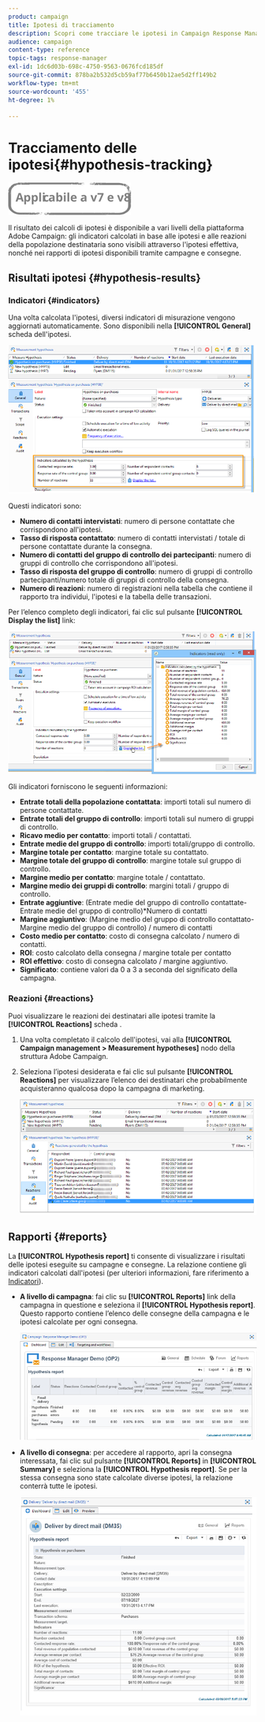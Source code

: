 ```yaml
---
product: campaign
title: Ipotesi di tracciamento
description: Scopri come tracciare le ipotesi in Campaign Response Manager
audience: campaign
content-type: reference
topic-tags: response-manager
exl-id: 1dc6d03b-698c-4750-9563-0676fcd185df
source-git-commit: 878ba2b532d5cb59af77b6450b12ae5d2ff149b2
workflow-type: tm+mt
source-wordcount: '455'
ht-degree: 1%

---
```


# Tracciamento delle ipotesi{#hypothesis-tracking}

![](../../assets/common.svg)

Il risultato dei calcoli di ipotesi è disponibile a vari livelli della piattaforma Adobe Campaign: gli indicatori calcolati in base alle ipotesi e alle reazioni della popolazione destinataria sono visibili attraverso l&#39;ipotesi effettiva, nonché nei rapporti di ipotesi disponibili tramite campagne e consegne.

## Risultati ipotesi {#hypothesis-results}

### Indicatori {#indicators}

Una volta calcolata l&#39;ipotesi, diversi indicatori di misurazione vengono aggiornati automaticamente. Sono disponibili nella **[!UICONTROL General]** scheda dell&#39;ipotesi.

![](assets/response_hypothesis_delivery_example_010.png)

Questi indicatori sono:

* **Numero di contatti intervistati**: numero di persone contattate che corrispondono all&#39;ipotesi.
* **Tasso di risposta contattato**: numero di contatti intervistati / totale di persone contattate durante la consegna.
* **Numero di contatti del gruppo di controllo dei partecipanti**: numero di gruppi di controllo che corrispondono all&#39;ipotesi.
* **Tasso di risposta del gruppo di controllo**: numero di gruppi di controllo partecipanti/numero totale di gruppi di controllo della consegna.
* **Numero di reazioni**: numero di registrazioni nella tabella che contiene il rapporto tra individui, l&#39;ipotesi e la tabella delle transazioni.

Per l’elenco completo degli indicatori, fai clic sul pulsante **[!UICONTROL Display the list]** link:

![](assets/response_hypothesis_indicators_002.png)

Gli indicatori forniscono le seguenti informazioni:

* **Entrate totali della popolazione contattata**: importi totali sul numero di persone contattate.
* **Entrate totali del gruppo di controllo**: importi totali sul numero di gruppi di controllo.
* **Ricavo medio per contatto**: importi totali / contattati.
* **Entrate medie del gruppo di controllo**: importi totali/gruppo di controllo.
* **Margine totale per contatto**: margine totale su contattato.
* **Margine totale del gruppo di controllo**: margine totale sul gruppo di controllo.
* **Margine medio per contatto**: margine totale / contattato.
* **Margine medio dei gruppi di controllo**: margini totali / gruppo di controllo.
* **Entrate aggiuntive**: (Entrate medie del gruppo di controllo contattate-Entrate medie del gruppo di controllo)&#42;Numero di contatti
* **Margine aggiuntivo**: (Margine medio del gruppo di controllo contattato-Margine medio del gruppo di controllo) / numero di contatti
* **Costo medio per contatto**: costo di consegna calcolato / numero di contatti.
* **ROI**: costo calcolato della consegna / margine totale per contatto
* **ROI effettivo**: costo di consegna calcolato / margine aggiuntivo.
* **Significato**: contiene valori da 0 a 3 a seconda del significato della campagna.

### Reazioni {#reactions}

Puoi visualizzare le reazioni dei destinatari alle ipotesi tramite la **[!UICONTROL Reactions]** scheda .

1. Una volta completato il calcolo dell&#39;ipotesi, vai alla **[!UICONTROL Campaign management > Measurement hypotheses]** nodo della struttura Adobe Campaign.
1. Seleziona l’ipotesi desiderata e fai clic sul pulsante **[!UICONTROL Reactions]** per visualizzare l’elenco dei destinatari che probabilmente acquisteranno qualcosa dopo la campagna di marketing.

   ![](assets/response_hypothesis_reactions_001.png)

## Rapporti {#reports}

La **[!UICONTROL Hypothesis report]** ti consente di visualizzare i risultati delle ipotesi eseguite su campagne e consegne. La relazione contiene gli indicatori calcolati dall&#39;ipotesi (per ulteriori informazioni, fare riferimento a [Indicatori](#indicators)).

* **A livello di campagna**: fai clic su **[!UICONTROL Reports]** link della campagna in questione e seleziona il **[!UICONTROL Hypothesis report]**. Questo rapporto contiene l’elenco delle consegne della campagna e le ipotesi calcolate per ogni consegna.

   ![](assets/response_hypothesis_campaign_report_001.png)

* **A livello di consegna**: per accedere al rapporto, apri la consegna interessata, fai clic sul pulsante **[!UICONTROL Reports]** in **[!UICONTROL Summary]** e seleziona la **[!UICONTROL Hypothesis report]**. Se per la stessa consegna sono state calcolate diverse ipotesi, la relazione conterrà tutte le ipotesi.

   ![](assets/response_hypothesis_delivery_report_001.png)
